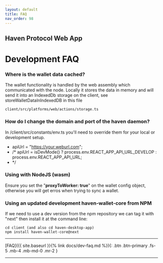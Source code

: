 ```yaml
---
layout: default
title: FAQ
nav_order: 98
---
```

## Haven Protocol Web App
# Development FAQ

### Where is the wallet data cached?

The wallet functionality is handled by the web assembly which communicated with the node. Locally it stores the data in memory and will send it into an IndexedDb storage on the client, see storeWalletDataInIndexedDB in this file
```
client/src/platforms/web/actions/storage.ts
```

### How do I change the domain and port of the haven daemon?

In /client/src/constants/env.ts you'll need to override them for your local or development setup.
+  apiUrl = "https://your.weburl.com";
+  /*
   apiUrl = isDevMode()
     ? process.env.REACT_APP_API_URL_DEVELOP
     : process.env.REACT_APP_API_URL;
+  */

### Using with NodeJS (wasm)

Ensure you set the "**proxyToWorker: true**" on the wallet config object, otherwise you will get erros when trying to sync a wallet.


### Using an updated development haven-wallet-core from NPM
If we need to use a dev version from the npm repository we can tag it with "next"
then install it 
at the command line:
```
cd client (and also cd haven-desktop-app)
npm install haven-wallet-core@next
```
---
[FAQ]({{ site.baseurl }}{% link docs/dev-faq.md %}){: .btn .btn-primary .fs-5 .mb-4 .mb-md-0 .mr-2 }

---
